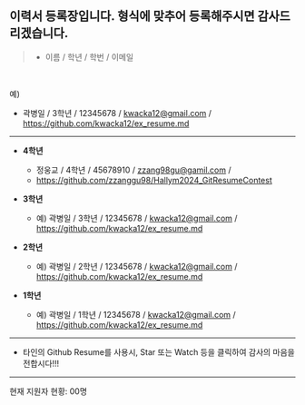 
## 이력서 등록장입니다. 형식에 맞추어 등록해주시면 감사드리겠습니다.

>  - 이름 / 학년 / 학번 / 이메일
<br>

예)

  - 곽병일 / 3학년 / 12345678 / kwacka12@gmail.com / https://github.com/kwacka12/ex_resume.md

*  *  *
  
* **4학년**
  - 정웅교 / 4학년 / 45678910 / zzang98gu@gamil.com /
  - https://github.com/zzanggu98/Hallym2024_GitResumeContest 

  
* **3학년**
  - 예) 곽병일 / 3학년 / 12345678 / kwacka12@gmail.com / https://github.com/kwacka12/ex_resume.md


* **2학년**
  - 예) 곽병일 / 2학년 / 12345678 / kwacka12@gmail.com / https://github.com/kwacka12/ex_resume.md


* **1학년**
  - 예) 곽병일 / 1학년 / 12345678 / kwacka12@gmail.com / https://github.com/kwacka12/ex_resume.md


*  *  *

  - 타인의 Github Resume를 사용시, Star 또는 Watch 등을 클릭하여 감사의 마음을 전합시다!!!
  
*  *  *
현재 지원자 현황: 00명
